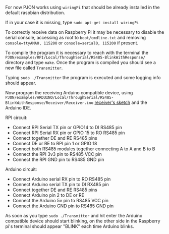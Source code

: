 
For now PJON works using `wiringPi` that should be already installed in the default raspbian distribution.

If in your case it is missing, type `sudo apt-get install wiringPi`

To correctly receive data on Raspberry Pi it may be necessary to disable the serial console, accessing as root to `boot/cmdline.txt` and removing `console=ttyAMA0, 115200`  or `console=serial0, 115200` if present.

To compile the program it is necessary to reach with the terminal the `PJON/examples/RPI/Local/ThroughSerial/RS485-BlinkWithResponse/` directory and type `make`. Once the program is compiled you should see a new file called `Transmitter`.

Typing `sudo ./Transmitter` the program is executed and some logging info should appear.

Now program the receiving Arduino compatible device, using `PJON/examples/ARDUINO/Local/ThroughSerial/RS485-BlinkWithResponse/Receiver/Receiver.ino` [receiver's sketch](https://github.com/gioblu/PJON/blob/master/examples/ARDUINO/Local/ThroughSerial/RS485-BlinkWithResponse/Receiver/Receiver.ino) and the Arduino IDE.

RPI circuit:
- Connect RPI Serial TX pin or GPIO14 to DI RS485 pin
- Connect RPI Serial RX pin or GPIO 15 to RO RS485 pin
- Connect together DE and RE RS485 pins
- Connect DE or RE to RPI pin 1 or GPIO 18
- Connect both RS485 modules together connecting A to A and B to B
- Connect the RPI 3v3 pin to RS485 VCC pin
- Connect the RPI GND pin to RS485 GND pin

Arduino circuit:
- Connect Arduino serial RX pin to RO RS485 pin
- Connect Arduino serial TX pin to DI RX485 pin
- Connect together DE and RE RS485 pins
- Connect Arduino pin 2 to DE or RE
- Connect the Arduino 5v pin to RS485 VCC pin
- Connect the Arduino GND pin to RS485 GND pin

As soon as you type `sudo ./Transmitter` and hit enter the Arduino compatible device should start blinking, on the other side in the Raspberry pi's terminal should appear "BLINK" each time Arduino blinks.
